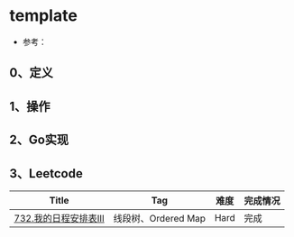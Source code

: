 # template

- 参考：

## 0、定义

## 1、操作

## 2、Go实现

## 3、Leetcode

| Title                                                        | Tag                 | 难度 | 完成情况 |
| ------------------------------------------------------------ | ------------------- | ---- | -------- |
| [732.我的日程安排表III](https://leetcode-cn.com/problems/my-calendar-iii/) | 线段树、Ordered Map | Hard | 完成     |